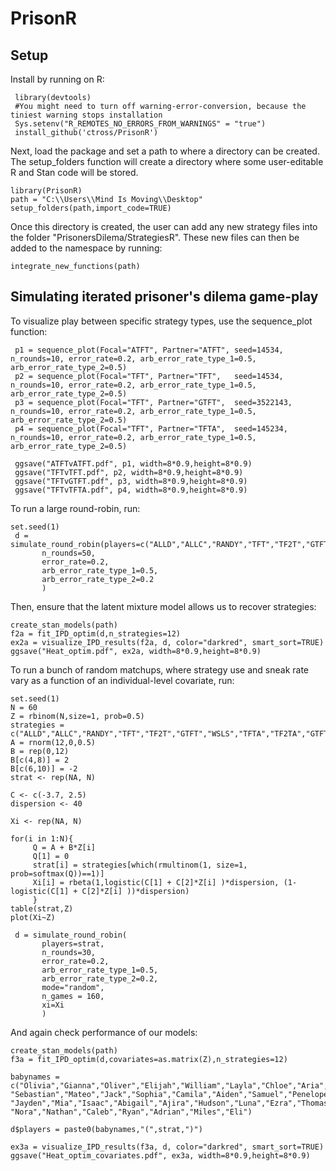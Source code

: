 PrisonR
========

Setup
------
Install by running on R:
```{r}
 library(devtools)
 #You might need to turn off warning-error-conversion, because the tiniest warning stops installation
 Sys.setenv("R_REMOTES_NO_ERRORS_FROM_WARNINGS" = "true")
 install_github('ctross/PrisonR')
```

Next, load the package and set a path to where a directory can be created. The setup_folders function will create a directory where some user-editable R and Stan code will be stored.
```{r}
library(PrisonR)
path = "C:\\Users\\Mind Is Moving\\Desktop"
setup_folders(path,import_code=TRUE)
```
Once this directory is created, the user can add any new strategy files into the folder "PrisonersDilema/StrategiesR". These new files can then be added to the namespace by running:
```{r}
integrate_new_functions(path)
```


Simulating iterated prisoner's dilema game-play
------
To visualize play between specific strategy types, use the sequence_plot function:
```{r}
 p1 = sequence_plot(Focal="ATFT", Partner="ATFT", seed=14534, n_rounds=10, error_rate=0.2, arb_error_rate_type_1=0.5, arb_error_rate_type_2=0.5)
 p2 = sequence_plot(Focal="TFT", Partner="TFT",   seed=14534, n_rounds=10, error_rate=0.2, arb_error_rate_type_1=0.5, arb_error_rate_type_2=0.5)
 p3 = sequence_plot(Focal="TFT", Partner="GTFT",  seed=3522143, n_rounds=10, error_rate=0.2, arb_error_rate_type_1=0.5, arb_error_rate_type_2=0.5)
 p4 = sequence_plot(Focal="TFT", Partner="TFTA",  seed=145234, n_rounds=10, error_rate=0.2, arb_error_rate_type_1=0.5, arb_error_rate_type_2=0.5)

 ggsave("ATFTvATFT.pdf", p1, width=8*0.9,height=8*0.9)
 ggsave("TFTvTFT.pdf", p2, width=8*0.9,height=8*0.9)
 ggsave("TFTvGTFT.pdf", p3, width=8*0.9,height=8*0.9)
 ggsave("TFTvTFTA.pdf", p4, width=8*0.9,height=8*0.9)
```

To run a large round-robin, run:
```{r}
set.seed(1)
 d = simulate_round_robin(players=c("ALLD","ALLC","RANDY","TFT","TF2T","GTFT","WSLS","TFTA","TF2TA","GTFTA","WSLSA","ATFT"), 
       n_rounds=50,
       error_rate=0.2, 
       arb_error_rate_type_1=0.5, 
       arb_error_rate_type_2=0.2
       )
```
Then, ensure that the latent mixture model allows us to recover strategies:
```{r}
create_stan_models(path)
f2a = fit_IPD_optim(d,n_strategies=12)
ex2a = visualize_IPD_results(f2a, d, color="darkred", smart_sort=TRUE)
ggsave("Heat_optim.pdf", ex2a, width=8*0.9,height=8*0.9)
```

To run a bunch of random matchups, where strategy use and sneak rate vary as a function of an individual-level covariate, run:
```{r}
set.seed(1)
N = 60
Z = rbinom(N,size=1, prob=0.5)
strategies = c("ALLD","ALLC","RANDY","TFT","TF2T","GTFT","WSLS","TFTA","TF2TA","GTFTA","WSLSA","ATFT")
A = rnorm(12,0,0.5)
B = rep(0,12)
B[c(4,8)] = 2
B[c(6,10)] = -2
strat <- rep(NA, N)

C <- c(-3.7, 2.5)
dispersion <- 40

Xi <- rep(NA, N)

for(i in 1:N){
     Q = A + B*Z[i]	
     Q[1] = 0
     strat[i] = strategies[which(rmultinom(1, size=1, prob=softmax(Q))==1)]
     Xi[i] = rbeta(1,logistic(C[1] + C[2]*Z[i] )*dispersion, (1-logistic(C[1] + C[2]*Z[i] ))*dispersion)
     }
table(strat,Z)
plot(Xi~Z)

 d = simulate_round_robin(
 	   players=strat,
       n_rounds=30,
       error_rate=0.2,
       arb_error_rate_type_1=0.5,
       arb_error_rate_type_2=0.2,
       mode="random",
       n_games = 160,
       xi=Xi
       )
 ```
And again check performance of our models:
```{r}
create_stan_models(path)
f3a = fit_IPD_optim(d,covariates=as.matrix(Z),n_strategies=12)

babynames = c("Olivia","Gianna","Oliver","Elijah","William","Layla","Chloe","Aria","Mia","Alexander","Mason","Michael","Ethan","Daniel","Jacob","Logan","Jackson","Levi",
"Sebastian","Mateo","Jack","Sophia","Camila","Aiden","Samuel","Penelope","John","David","Wyatt","Matthew","Luke","Asher","Carter","Julian","Scarlett","Leo",
"Jayden","Mia","Isaac","Abigail","Ajira","Hudson","Luna","Ezra","Thomas","Charles","Christopher","Jaxon","Maverick","Josiah","Isaiah","Andrew","Elias",
"Nora","Nathan","Caleb","Ryan","Adrian","Miles","Eli")

d$players = paste0(babynames,"(",strat,")")

ex3a = visualize_IPD_results(f3a, d, color="darkred", smart_sort=TRUE)
ggsave("Heat_optim_covariates.pdf", ex3a, width=8*0.9,height=8*0.9)
```
